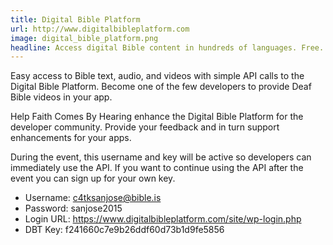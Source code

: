 ```yaml
---
title: Digital Bible Platform
url: http://www.digitalbibleplatform.com
image: digital_bible_platform.png
headline: Access digital Bible content in hundreds of languages. Free.
---
```

Easy access to Bible text, audio, and videos with simple API calls to the Digital Bible Platform. 
Become one of the few developers to provide Deaf Bible videos in your app. 

Help Faith Comes By Hearing enhance the Digital Bible Platform for the developer community. Provide your feedback and in turn support enhancements for your apps.

During the event, this username and key will be active so developers can immediately use the API. If you want to continue using the API after the event you can sign up for your own key.

* Username: c4tksanjose@bible.is
* Password: sanjose2015
* Login URL: https://www.digitalbibleplatform.com/site/wp-login.php
* DBT Key: f241660c7e9b26ddf60d73b1d9fe5856


